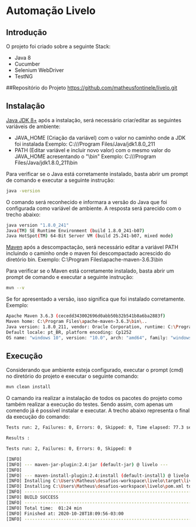 # Automação Livelo

## Introdução

O projeto foi criado sobre a seguinte Stack:
- Java 8
- Cucumber
- Selenium WebDriver
- TestNG

##Repositório do Projeto
https://github.com/matheusfontinele/livelo.git

## Instalação

[Java JDK 8+](https://www.oracle.com/br/java/technologies/javase/javase-jdk8-downloads.html) após a instalação, será necessário criar/editar as seguintes variáveis de ambiente:
- JAVA_HOME (Criação da variável) com o valor no caminho onde a JDK foi instalada
Exemplo: C://<USUARIO>/Program Files/Java/jdk1.8.0_211
- PATH (Editar variável e incluir novo valor) com o mesmo valor do JAVA_HOME acresentando o "\bin"
Exemplo: C://<USUARIO>/Program Files/Java/jdk1.8.0_211\bin

Para verificar se o Java está corretamente instalado, basta abrir um prompt de comando e executar a seguinte instrução:
```sh
java -version
```
O comando será reconhecido e informara a versão do Java que foi configurada como variável de ambiente. A resposta será parecido com o trecho abaixo:
```sh
java version "1.8.0_241"
Java(TM) SE Runtime Environment (build 1.8.0_241-b07)
Java HotSpot(TM) 64-Bit Server VM (build 25.241-b07, mixed mode)
```

[Maven](https://maven.apache.org/download.cgi) após a descompactação, será necessário editar a variável PATH incluindo o caminho onde o maven foi descompactado acrescido do diretório bin.
Exemplo: C:\Program Files\apache-maven-3.6.3\bin

Para verificar se o Maven está corretamente instalado, basta abrir um prompt de comando e executar a seguinte instrução:
```sh
mvn --v
```
Se for apresentado a versão, isso significa que foi instalado corretamente.
Exemplo: 
```sh
Apache Maven 3.6.3 (cecedd343002696d0abb50b32b541b8a6ba2883f)
Maven home: C:\Program Files\apache-maven-3.6.3\bin\..
Java version: 1.8.0_211, vendor: Oracle Corporation, runtime: C:\Program Files\Java\jdk1.8.0_211\jre
Default locale: pt_BR, platform encoding: Cp1252
OS name: "windows 10", version: "10.0", arch: "amd64", family: "windows"
```
## Execução
Considerando que ambiente esteja configurado, executar o prompt (cmd) no diretório do projeto e executar o seguinte comando:
```sh
mvn clean install
```
O camando ira realizar a instalação de todos os pacotes do projeto como também realizar a execução do testes. Sendo assim, com apenas um comendo já é possível instalar e executar. A trecho abaixo representa o final da execução do comando:
```sh
Tests run: 2, Failures: 0, Errors: 0, Skipped: 0, Time elapsed: 77.3 sec

Results :

Tests run: 2, Failures: 0, Errors: 0, Skipped: 0

[INFO]
[INFO] --- maven-jar-plugin:2.4:jar (default-jar) @ livelo ---
[INFO]
[INFO] --- maven-install-plugin:2.4:install (default-install) @ livelo ---
[INFO] Installing C:\Users\Matheus\desafios-workspace\livelo\target\livelo-0.0.1-SNAPSHOT.jar to C:\Users\Matheus\.m2\repository\compasso\livelo\0.0.1-SNAPSHOT\livelo-0.0.1-SNAPSHOT.jar
[INFO] Installing C:\Users\Matheus\desafios-workspace\livelo\pom.xml to C:\Users\Matheus\.m2\repository\compasso\livelo\0.0.1-SNAPSHOT\livelo-0.0.1-SNAPSHOT.pom
[INFO] ------------------------------------------------------------------------
[INFO] BUILD SUCCESS
[INFO] ------------------------------------------------------------------------
[INFO] Total time:  01:24 min
[INFO] Finished at: 2020-10-28T18:09:56-03:00
[INFO] ------------------------------------------------------------------------
```


